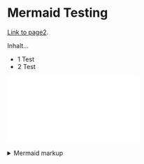 # Mermaid Testing

[Link to page2](./page2.md).

Inhalt...
* 1 Test
* 2 Test

<!-- generated by mermaid compile action - START -->
![~mermaid diagram 1~](/assets/images/docs_index-md-1.pdf)
<details>
  <summary>Mermaid markup</summary>

```mermaid
graph TD;
    A-->B;
    B-->A;
    A-->C;
    B-->D;
```

</details>
<!-- generated by mermaid compile action - END -->
